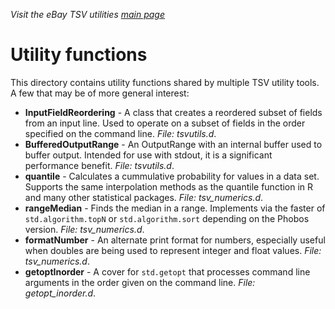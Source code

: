 _Visit the eBay TSV utilities [main page](../README.md)_

# Utility functions

This directory contains utility functions shared by multiple TSV utility tools. A few that may be of more general interest:
* **InputFieldReordering** - A class that creates a reordered subset of fields from an input line. Used to operate on a subset of fields in the order specified on the command line. *File: tsvutils.d*.
* **BufferedOutputRange** - An OutputRange with an internal buffer used to buffer output.
  Intended for use with stdout, it is a significant performance benefit. *File: tsvutils.d*.
* **quantile** - Calculates a cummulative probability for values in a data set. Supports the same interpolation methods as the quantile function in R and many other statistical packages. *File: tsv_numerics.d*.
* **rangeMedian** - Finds the median in a range. Implements via the faster of `std.algorithm.topN` or `std.algorithm.sort` depending on the Phobos version. *File: tsv_numerics.d*.
* **formatNumber** - An alternate print format for numbers, especially useful when doubles are being used to represent integer and float values. *File: tsv_numerics.d*.
* **getoptInorder** - A cover for `std.getopt` that processes command line arguments in the order given on the command line. *File: getopt_inorder.d*.
